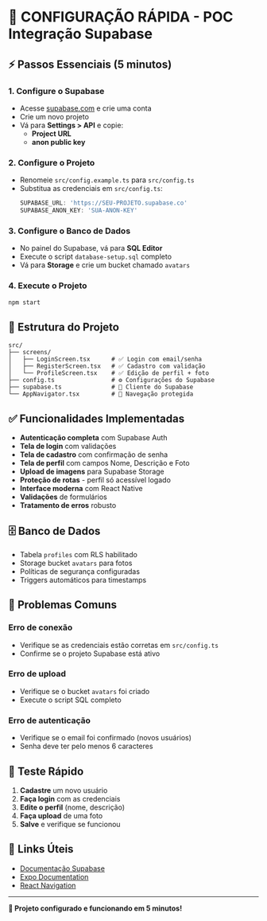 # 🚀 CONFIGURAÇÃO RÁPIDA - POC Integração Supabase

## ⚡ Passos Essenciais (5 minutos)

### 1. Configure o Supabase
- Acesse [supabase.com](https://supabase.com) e crie uma conta
- Crie um novo projeto
- Vá para **Settings > API** e copie:
  - **Project URL**
  - **anon public key**

### 2. Configure o Projeto
- Renomeie `src/config.example.ts` para `src/config.ts`
- Substitua as credenciais em `src/config.ts`:
  ```typescript
  SUPABASE_URL: 'https://SEU-PROJETO.supabase.co'
  SUPABASE_ANON_KEY: 'SUA-ANON-KEY'
  ```

### 3. Configure o Banco de Dados
- No painel do Supabase, vá para **SQL Editor**
- Execute o script `database-setup.sql` completo
- Vá para **Storage** e crie um bucket chamado `avatars`

### 4. Execute o Projeto
```bash
npm start
```

## 🔧 Estrutura do Projeto

```
src/
├── screens/
│   ├── LoginScreen.tsx      # ✅ Login com email/senha
│   ├── RegisterScreen.tsx   # ✅ Cadastro com validação
│   └── ProfileScreen.tsx    # ✅ Edição de perfil + foto
├── config.ts                # ⚙️ Configurações do Supabase
├── supabase.ts              # 🔌 Cliente do Supabase
└── AppNavigator.tsx         # 🧭 Navegação protegida
```

## ✅ Funcionalidades Implementadas

- **Autenticação completa** com Supabase Auth
- **Tela de login** com validações
- **Tela de cadastro** com confirmação de senha
- **Tela de perfil** com campos Nome, Descrição e Foto
- **Upload de imagens** para Supabase Storage
- **Proteção de rotas** - perfil só acessível logado
- **Interface moderna** com React Native
- **Validações** de formulários
- **Tratamento de erros** robusto

## 🗄️ Banco de Dados

- Tabela `profiles` com RLS habilitado
- Storage bucket `avatars` para fotos
- Políticas de segurança configuradas
- Triggers automáticos para timestamps

## 🚨 Problemas Comuns

### Erro de conexão
- Verifique se as credenciais estão corretas em `src/config.ts`
- Confirme se o projeto Supabase está ativo

### Erro de upload
- Verifique se o bucket `avatars` foi criado
- Execute o script SQL completo

### Erro de autenticação
- Verifique se o email foi confirmado (novos usuários)
- Senha deve ter pelo menos 6 caracteres

## 📱 Teste Rápido

1. **Cadastre** um novo usuário
2. **Faça login** com as credenciais
3. **Edite o perfil** (nome, descrição)
4. **Faça upload** de uma foto
5. **Salve** e verifique se funcionou

## 🔗 Links Úteis

- [Documentação Supabase](https://supabase.com/docs)
- [Expo Documentation](https://docs.expo.dev/)
- [React Navigation](https://reactnavigation.org/)

---

**🎯 Projeto configurado e funcionando em 5 minutos!**
